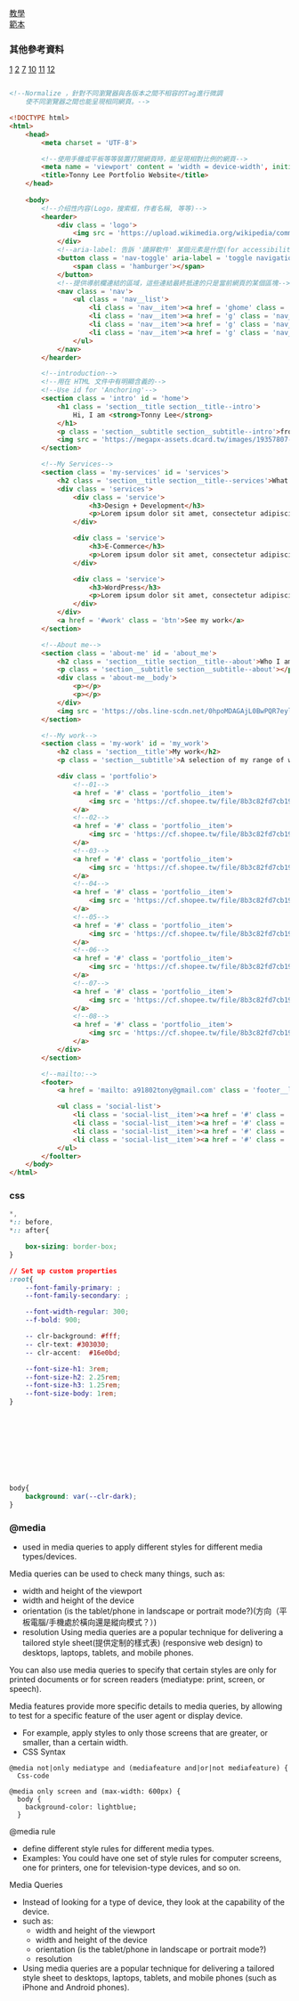 [教學](https://www.youtube.com/watch?v=_xkSvufmjEs)  
[範本](https://xd.adobe.com/spec/6ebfeb86-6eeb-4b69-77dc-ecf4c4506bcc-188e/screen/530dc661-57b9-43cc-a9c6-e3113aaaec9e/specs/)
### 其他參考資料
[1](https://www.youtube.com/watch?v=K1HchLD6fHI)
[2](https://www.youtube.com/watch?v=tcskp-ncN0I)
[7](https://www.youtube.com/watch?v=ZFQkb26UD1Y)
[10](https://www.youtube.com/watch?v=hqYIe5Y76oY)
[11](https://tw.strikingly.com/?utm_source=google-sem&utm_medium=cpc&utm_campaign=v2-s-rest-computers-search-lo-website_category-zhtw&utm_content=v2a-s-rest-computers-search-lo-website_category-category_portfolio_website_v1-zhtw&utm_term=make%20a%20porfolio&gclid=EAIaIQobChMI-7L9-bXJ9AIVosBMAh3g1ArbEAAYASAAEgLKo_D_BwE)
[12](https://www.mockupworld.co/all-mockups/)
```html

<!--Normalize ，針對不同瀏覽器與各版本之間不相容的Tag進行微調
	使不同瀏覽器之間也能呈現相同網頁。-->

<!DOCTYPE html>
<html>
	<head>
		<meta charset = 'UTF-8'>

		<!--使用手機或平板等等裝置打開網頁時，能呈現相對比例的網頁-->
		<meta name = 'viewport' content = 'width = device-width', initial-scale = '1.0'>
		<title>Tonny Lee Portfolio Website</title>
	</head>
	
	<body>
		<!--介绍性内容(Logo，搜索框，作者名稱, 等等)-->
		<hearder>
			<div class = 'logo'>
				<img src = 'https://upload.wikimedia.org/wikipedia/commons/a/ab/Apple-logo.png'>
			</div>
			<!--aria-label: 告訴 '讀屏軟件' 某個元素是什麼(for accessibility)-->
			<button class = 'nav-toggle' aria-label = 'toggle navigation'>
				<span class = 'hamburger'></span>
			</button>			
			<!--提供導航欄連結的區域，這些連結最終抵達的只是當前網頁的某個區塊-->
			<nav class = 'nav'>
				<ul class = 'nav__list'>
					<li class = 'nav__item'><a href = 'ghome' class = 'nav__link'>None</a></li>
					<li class = 'nav__item'><a href = 'g' class = 'nav__link'>My Services</a></li>
					<li class = 'nav__item'><a href = 'g' class = 'nav__link'>About me</a></li>
					<li class = 'nav__item'><a href = 'g' class = 'nav__link'>My Work</a></li>
				</ul>		
			</nav>	
		</hearder>

		<!--introduction-->
		<!--用在 HTML 文件中有明顯含義的-->
		<!--Use id for 'Anchoring'-->
		<section class = 'intro' id = 'home'>
			<h1 class = 'section__title section__title--intro'>
				Hi, I am <strong>Tonny Lee</strong>
			</h1>
			<p class = 'section__subtitle section__subtitle--intro'>front-end dev</p>
			<img src = 'https://megapx-assets.dcard.tw/images/19357807-6860-42a3-b1ec-25384ab32efe/640.jpeg'>
		</section>

		<!--My Services-->
		<section class = 'my-services' id = 'services'>
			<h2 class = 'section__title section__title--services'>What I do</h2>
			<div class = 'services'>
				<div class = 'service'>
					<h3>Design + Development</h3>
					<p>Lorem ipsum dolor sit amet, consectetur adipiscing elit, sed do eiusmod tempor incididunt ut labore et dolore magna aliqua. Ut enim ad minim veniam, quis nostrud exercitation ullamco laboris nisi ut aliquip ex ea commodo consequat.</p>
				</div>

				<div class = 'service'>
					<h3>E-Commerce</h3>
					<p>Lorem ipsum dolor sit amet, consectetur adipiscing elit, sed do eiusmod tempor incididunt ut labore et dolore magna aliqua. Ut enim ad minim veniam, quis nostrud exercitation ullamco laboris nisi ut aliquip ex ea commodo consequat.</p>
				</div>

				<div class = 'service'>
					<h3>WordPress</h3>
					<p>Lorem ipsum dolor sit amet, consectetur adipiscing elit, sed do eiusmod tempor incididunt ut labore et dolore magna aliqua. Ut enim ad minim veniam, quis nostrud exercitation ullamco laboris nisi ut aliquip ex ea commodo consequat.</p>
				</div>
			</div>
			<a href = '#work' class = 'btn'>See my work</a>
		</section>

		<!--About me-->
		<section class = 'about-me' id = 'about_me'>
			<h2 class = 'section__title section__title--about'>Who I am</h2>
			<p class = 'section__subtitle section__subtitle--about'></p>
			<div class = 'about-me__body'>
				<p></p>
				<p></p>
			</div>
			<img src = 'https://obs.line-scdn.net/0hpoMDAGAjL0BwPQR7eylQF0prLC9DUTxDFAt-QzNTcXQICToXS15iLlM0JXENDWgeGVhgIVM1NHENBWEVGVli/w644'>
		</section>

		<!--My work-->
		<section class = 'my-work' id = 'my_work'>
			<h2 class = 'section__title'>My work</h2>
			<p class = 'section__subtitle'>A selection of my range of work</p>

			<div class = 'portfolio'>
				<!--01-->
				<a href = '#' class = 'portfolio__item'>
					<img src = 'https://cf.shopee.tw/file/8b3c82fd7cb19c6f38fe6e9c852ffc5d' class = 'portfolio__img'>
				</a>
				<!--02-->
				<a href = '#' class = 'portfolio__item'>
					<img src = 'https://cf.shopee.tw/file/8b3c82fd7cb19c6f38fe6e9c852ffc5d' class = 'portfolio__img'>
				</a>
				<!--03-->
				<a href = '#' class = 'portfolio__item'>
					<img src = 'https://cf.shopee.tw/file/8b3c82fd7cb19c6f38fe6e9c852ffc5d' class = 'portfolio__img'>
				</a>
				<!--04-->
				<a href = '#' class = 'portfolio__item'>
					<img src = 'https://cf.shopee.tw/file/8b3c82fd7cb19c6f38fe6e9c852ffc5d' class = 'portfolio__img'>
				</a>
				<!--05-->
				<a href = '#' class = 'portfolio__item'>
					<img src = 'https://cf.shopee.tw/file/8b3c82fd7cb19c6f38fe6e9c852ffc5d' class = 'portfolio__img'>
				</a>
				<!--06-->
				<a href = '#' class = 'portfolio__item'>
					<img src = 'https://cf.shopee.tw/file/8b3c82fd7cb19c6f38fe6e9c852ffc5d' class = 'portfolio__img'>
				</a>
				<!--07-->
				<a href = '#' class = 'portfolio__item'>
					<img src = 'https://cf.shopee.tw/file/8b3c82fd7cb19c6f38fe6e9c852ffc5d' class = 'portfolio__img'>
				</a>
				<!--08-->
				<a href = '#' class = 'portfolio__item'>
					<img src = 'https://cf.shopee.tw/file/8b3c82fd7cb19c6f38fe6e9c852ffc5d' class = 'portfolio__img'>
				</a>
			</div>
		</section>

		<!--mailto:-->
		<footer>
			<a href = 'mailto: a91802tony@gmail.com' class = 'footer__link'>a91802tony@gmail.com</a>

			<ul class = 'social-list'>
				<li class = 'social-list__item'><a href = '#' class = 'social-list__link'>a</a></li>
				<li class = 'social-list__item'><a href = '#' class = 'social-list__link'>b</a></li>
				<li class = 'social-list__item'><a href = '#' class = 'social-list__link'>c</a></li>
				<li class = 'social-list__item'><a href = '#' class = 'social-list__link'>d</a></li>
			</ul>
		</foolter>
	</body>
</html>
```
### css
```css
*,
*:: before,
*:: after{

	box-sizing: border-box;
}

// Set up custom properties
:root{
	--font-family-primary: ;
	--font-family-secondary: ;

	--font-width-regular: 300;
	--f-bold: 900;

	-- clr-background: #fff;
	-- clr-text: #303030;
	-- clr-accent:  #16e0bd;

	--font-size-h1: 3rem;
	--font-size-h2: 2.25rem;
	--font-size-h3: 1.25rem;
	--font-size-body: 1rem;
}










body{
	background: var(--clr-dark); 
}
```

### @media
- used in media queries to apply different styles for different media types/devices.

Media queries can be used to check many things, such as:

- width and height of the viewport
- width and height of the device
- orientation (is the tablet/phone in landscape or portrait mode?)(方向（平板電腦/手機處於橫向還是縱向模式？）)
- resolution
Using media queries are a popular technique for delivering a tailored style sheet(提供定制的樣式表) (responsive web design) to desktops, laptops, tablets, and mobile phones.

You can also use media queries to specify that certain styles are only for printed documents or for screen readers (mediatype: print, screen, or speech).

Media features provide more specific details to media queries, by allowing to test for a specific feature of the user agent or display device. 
- For example, apply styles to only those screens that are greater, or smaller, than a certain width.
- CSS Syntax
```
@media not|only mediatype and (mediafeature and|or|not mediafeature) {
  Css-code
  
@media only screen and (max-width: 600px) {
  body {
    background-color: lightblue;
  }
```


@media rule
- define different style rules for different media types.
- Examples: You could have one set of style rules for computer screens, one for printers, one for television-type devices, and so on.

Media Queries
- Instead of looking for a type of device, they look at the capability of the device.
- such as:
    - width and height of the viewport
    - width and height of the device
    - orientation (is the tablet/phone in landscape or portrait mode?)
    - resolution
- Using media queries are a popular technique for delivering a tailored style sheet to desktops, laptops, tablets, and mobile phones (such as iPhone and Android phones).
